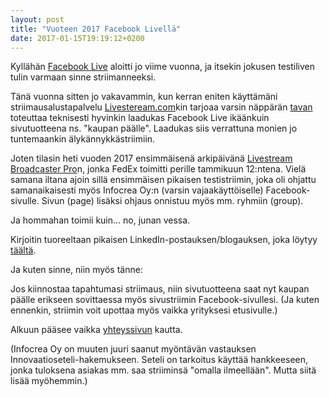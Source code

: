 ```yaml
---
layout: post
title: "Vuoteen 2017 Facebook Livellä"
date: 2017-01-15T19:19:12+0200
---
```


Kyllähän [Facebook Live](https://live.fb.com/) aloitti jo viime vuonna, ja itsekin jokusen testiliven tulin varmaan sinne striimanneeksi.

Tänä vuonna sitten jo vakavammin,<!--more--> kun kerran eniten käyttämäni striimausalustapalvelu [Livesteream.com](http://livestream.com)kin tarjoaa varsin näppärän [tavan](https://help.livestream.com/hc/en-us/articles/230867627-How-Do-I-Stream-My-Events-to-Facebook-Live-) toteuttaa teknisesti hyvinkin laadukas Facebook Live ikäänkuin sivutuotteena ns. "kaupan päälle". Laadukas siis verrattuna monien jo tuntemaankin älykännykkästriimiin.

Joten tilasin heti vuoden 2017 ensimmäisenä arkipäivänä [Livestream Broadcaster Pro](https://livestream.com/broadcaster)n, jonka FedEx toimitti perille tammikuun 12:ntena. Vielä samana iltana ajoin sillä ensimmäisen pikaisen testistriimin, joka oli ohjattu samanaikaisesti myös Infocrea Oy:n (varsin vajaakäyttöiselle) Facebook-sivulle. Sivun (page) lisäksi ohjaus onnistuu myös mm. ryhmiin (group).

Ja hommahan toimii kuin... no, junan vessa.

Kirjoitin tuoreeltaan pikaisen LinkedIn-postauksen/blogauksen, joka löytyy [täältä](https://www.linkedin.com/pulse/facebook-liveä-sivutuotteena-jarmo-lahti).

Ja kuten sinne, niin myös tänne:

Jos kiinnostaa tapahtumasi striimaus, niin sivutuotteena saat nyt kaupan päälle erikseen sovittaessa myös sivustriimin Facebook-sivullesi. (Ja kuten ennenkin, striimin voit upottaa myös vaikka yrityksesi etusivulle.)

Alkuun pääsee vaikka [yhteyssivun](http://www.infocrea.fi/yhteystiedot/) kautta. 

(Infocrea Oy on muuten juuri saanut myöntävän vastauksen Innovaatioseteli-hakemukseen. Seteli on tarkoitus käyttää hankkeeseen, jonka tuloksena asiakas mm. saa striiminsä "omalla ilmeellään". Mutta siitä lisää myöhemmin.)